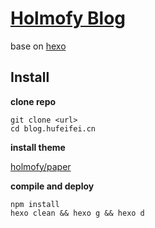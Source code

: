 # [Holmofy Blog](https://blog.hufeifei.cn)

base on [hexo](https://hexo.io/zh-cn/)

## Install

**clone repo**
```
git clone <url>
cd blog.hufeifei.cn
```
**install theme**

[holmofy/paper](https://github.com/holmofy/hexo-theme-paper)

**compile and deploy**
```
npm install
hexo clean && hexo g && hexo d
```
